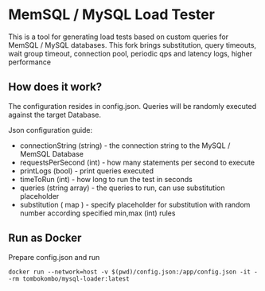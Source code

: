 # MemSQL / MySQL Load Tester

This is a tool for generating load tests based on custom queries for MemSQL / MySQL databases.
This fork brings substitution, query timeouts, wait group timeout, connection pool, periodic qps and latency logs, higher performance

## How does it work?

The configuration resides in config.json.
Queries will be randomly executed against the target Database.

Json configuration guide:

* connectionString (string) - the connection string to the MySQL / MemSQL Database
* requestsPerSecond (int) - how many statements per second to execute
* printLogs (bool) - print queries executed 
* timeToRun (int) - how long to run the test in seconds
* queries (string array) - the queries to run, can use substitution placeholder
* substitution ( map ) - specify placeholder for substitution with random number according specified min,max (int) rules

## Run as Docker
Prepare config.json and run
```
docker run --network=host -v $(pwd)/config.json:/app/config.json -it --rm tombokombo/mysql-loader:latest
```
